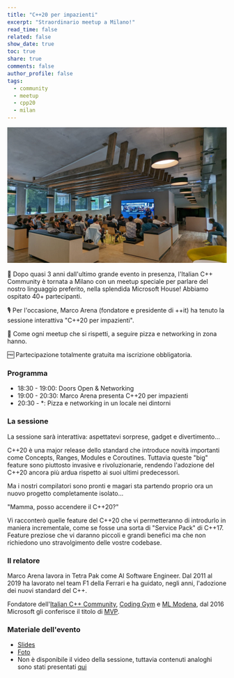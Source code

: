 ```yaml
---
title: "C++20 per impazienti"
excerpt: "Straordinario meetup a Milano!"
read_time: false
related: false
show_date: true
toc: true
share: true
comments: false
author_profile: false
tags:
  - community
  - meetup
  - cpp20
  - milan
---
```


![foto del meetup](/assets/images/eventi/milan0522.jpeg)

🥳 Dopo quasi 3 anni dall'ultimo grande evento in presenza, l'Italian C++ Community è tornata a Milano con un meetup speciale per parlare del nostro linguaggio preferito, nella splendida Microsoft House! Abbiamo ospitato 40+ partecipanti.

🎙️ Per l'occasione, Marco Arena (fondatore e presidente di ++it) ha tenuto la sessione interattiva "C++20 per impazienti".

🍕 Come ogni meetup che si rispetti, a seguire pizza e networking in zona hanno.

🆓 Partecipazione totalmente gratuita ma iscrizione obbligatoria.

### Programma

- 18:30 - 19:00: Doors Open & Networking
- 19:00 - 20:30: Marco Arena presenta C++20 per impazienti
- 20:30 - *: Pizza e networking in un locale nei dintorni

### La sessione

La sessione sarà interattiva: aspettatevi sorprese, gadget e divertimento...

C++20 è una major release dello standard che introduce novità importanti come Concepts, Ranges, Modules e Coroutines. Tuttavia queste "big" feature sono piuttosto invasive e rivoluzionarie, rendendo l'adozione del C++20 ancora più ardua rispetto ai suoi ultimi predecessori.

Ma i nostri compilatori sono pronti e magari sta partendo proprio ora un nuovo progetto completamente isolato...

"Mamma, posso accendere il C++20?"

Vi racconterò quelle feature del C++20 che vi permetteranno di introdurlo in maniera incrementale, come se fosse una sorta di "Service Pack" di C++17. Feature preziose che vi daranno piccoli e grandi benefici ma che non richiedono uno stravolgimento delle vostre codebase.

### Il relatore

Marco Arena lavora in Tetra Pak come AI Software Engineer. Dal 2011 al 2019 ha lavorato nel team F1 della Ferrari e ha guidato, negli anni, l'adozione dei nuovi standard del C++.

Fondatore dell'[Italian C++ Community](https://italiancpp.org/), [Coding Gym](https://coding-gym.org/) e [ML Modena](https://mlmodena.it/), dal 2016 Microsoft gli conferisce il titolo di [MVP](https://mvp.microsoft.com/it-it/PublicProfile/5001726).

### Materiale dell'evento

- [Slides](https://github.com/italiancpp/meetups/blob/main/C%2B%2B20%20per%20impazienti.pdf)
- [Foto](https://www.facebook.com/media/set/?set=a.3201893330125361&type=3)
- Non è disponibile il video della sessione, tuttavia contenuti analoghi sono stati presentati [qui](https://www.youtube.com/watch?v=-Zuftu_Fpqo)
